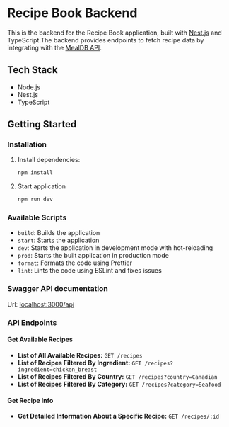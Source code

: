 # Recipe Book Backend

This is the backend for the Recipe Book application, built with [Nest.js](https://nestjs.com/) and TypeScript.The backend provides endpoints to fetch recipe data by integrating with the [MealDB API](https://www.themealdb.com/api.php).

## Tech Stack

- Node.js
- Nest.js
- TypeScript

## Getting Started

### Installation

1. Install dependencies:

   ```bash
   npm install
   ```

2. Start application

   ```bash
   npm run dev
   ```

### Available Scripts

- `build`: Builds the application
- `start`: Starts the application
- `dev`: Starts the application in development mode with hot-reloading
- `prod`: Starts the built application in production mode
- `format`: Formats the code using Prettier
- `lint`: Lints the code using ESLint and fixes issues

### Swagger API documentation

Url: [localhost:3000/api](http://localhost:3000/api)

### API Endpoints

#### Get Available Recipes

- **List of All Available Recipes:** `GET /recipes`
- **List of Recipes Filtered By Ingredient:** `GET /recipes?ingredient=chicken_breast`
- **List of Recipes Filtered By Country:** `GET /recipes?country=Canadian`
- **List of Recipes Filtered By Category:** `GET /recipes?category=Seafood`

#### Get Recipe Info

- **Get Detailed Information About a Specific Recipe:** `GET /recipes/:id`
